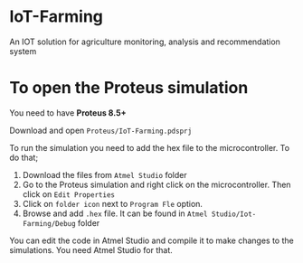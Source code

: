 # IoT-Farming
An IOT solution for agriculture monitoring, analysis and recommendation system

# To open the Proteus simulation
You need to have <b>Proteus 8.5+</b>

Download and open  `Proteus/IoT-Farming.pdsprj`

To run the simulation you need to add the hex file to the microcontroller. To do that;
<ol>
  <li>
      Download the files from <code>Atmel Studio</code> folder
  </li>
  <li>
      Go to the Proteus simulation and right click on the microcontroller. Then click on <code>Edit Properties</code>
  </li>
  <li>
    Click on <code>folder icon</code> next to <code>Program Fle</code> option. 
  </li>
  <li>
    Browse and add <code>.hex</code> file. It can be found in <code>Atmel Studio/Iot-Farming/Debug</code> folder
  </li>
</ol>

You can edit the code in Atmel Studio and compile it to make changes to the simulations. You need Atmel Studio for that.
